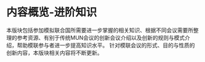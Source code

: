 # 内容概览-进阶知识
本版块包括参加模拟联合国所需要进一步掌握的相关知识、根据不同会议需要所整理的参考资源、有别于传统MUN会议的创新会议介绍以及创新的规则与模式介绍，帮助模联参与者进一步提高知识水平。
针对模联会议的形式、目的与性质的创新内容，本版块相关内容将不断更新。

